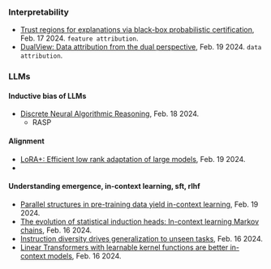 
### Interpretability

- [Trust regions for explanations via black-box probabilistic certification](https://arxiv.org/pdf/2402.11168.pdf), Feb. 17 2024. `feature attribution`.
- [DualView: Data attribution from the dual perspective](https://arxiv.org/pdf/2402.12118.pdf), Feb. 19 2024. `data attribution`.

### LLMs

#### Inductive bias of LLMs

- [Discrete Neural Algorithmic Reasoning](https://arxiv.org/pdf/2402.11628.pdf), Feb. 18 2024.
  - RASP

#### Alignment

- [LoRA+: Efficient low rank adaptation of large models](https://arxiv.org/pdf/2402.12354.pdf), Feb. 19 2024.
- 

#### Understanding emergence, in-context learning, sft, rlhf

- [Parallel structures in pre-training data yield in-context learning](https://arxiv.org/pdf/2402.12530.pdf), Feb. 19 2024.
- [The evolution of statistical induction heads: In-context learning Markov chains](https://arxiv.org/pdf/2402.11004.pdf), Feb. 16 2024.
- [Instruction diversity drives generalization to unseen tasks](https://arxiv.org/pdf/2402.10891.pdf), Feb. 16 2024.
- [Linear Transformers with learnable kernel functions are better in-context models](https://arxiv.org/pdf/2402.10644.pdf), Feb. 16 2024.
